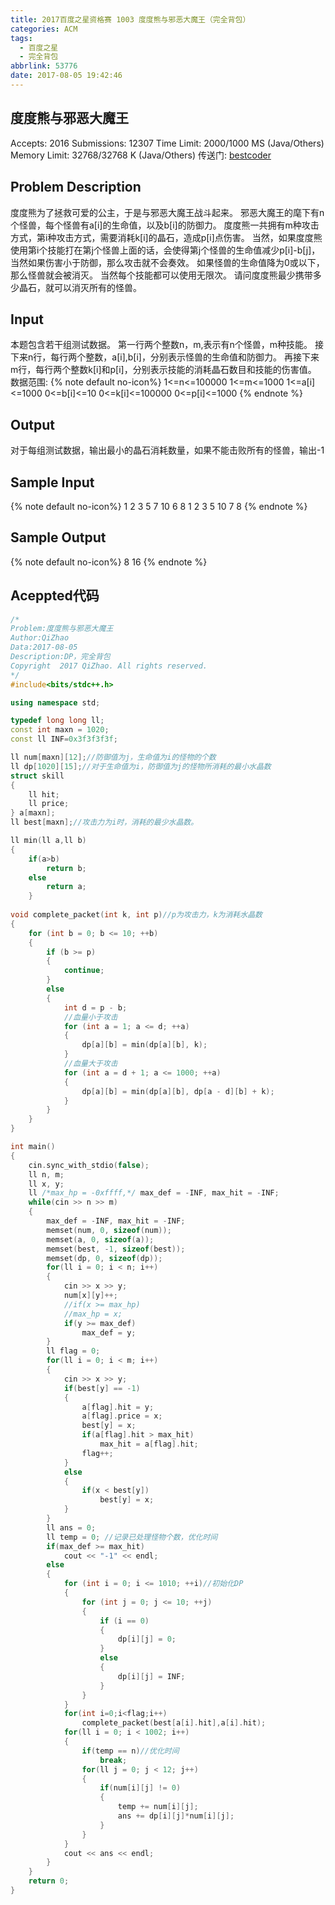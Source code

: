 ```yaml
---
title: 2017百度之星资格赛 1003 度度熊与邪恶大魔王（完全背包）
categories: ACM
tags:
  - 百度之星
  - 完全背包
abbrlink: 53776
date: 2017-08-05 19:42:46
---
```

## 度度熊与邪恶大魔王
Accepts: 2016
Submissions: 12307
Time Limit: 2000/1000 MS (Java/Others)
Memory Limit: 32768/32768 K (Java/Others) 
传送门: [bestcoder](http://bestcoder.hdu.edu.cn/contests/contest_showproblem.php?cid=774&pid=1003)

## Problem Description 
度度熊为了拯救可爱的公主，于是与邪恶大魔王战斗起来。
邪恶大魔王的麾下有n个怪兽，每个怪兽有a[i]的生命值，以及b[i]的防御力。
度度熊一共拥有m种攻击方式，第i种攻击方式，需要消耗k[i]的晶石，造成p[i]点伤害。
当然，如果度度熊使用第i个技能打在第j个怪兽上面的话，会使得第j个怪兽的生命值减少p[i]-b[j]，当然如果伤害小于防御，那么攻击就不会奏效。
如果怪兽的生命值降为0或以下，那么怪兽就会被消灭。
当然每个技能都可以使用无限次。
请问度度熊最少携带多少晶石，就可以消灭所有的怪兽。
## Input
本题包含若干组测试数据。
第一行两个整数n，m,表示有n个怪兽，m种技能。
接下来n行，每行两个整数，a[i],b[i]，分别表示怪兽的生命值和防御力。
再接下来m行，每行两个整数k[i]和p[i]，分别表示技能的消耗晶石数目和技能的伤害值。
数据范围:
{% note default  no-icon%}
1<=n<=100000
1<=m<=1000
1<=a[i]<=1000
0<=b[i]<=10
0<=k[i]<=100000
0<=p[i]<=1000
{% endnote %}
## Output
对于每组测试数据，输出最小的晶石消耗数量，如果不能击败所有的怪兽，输出-1
## Sample Input
{% note default  no-icon%}
1 2
3 5
7 10
6 8
1 2
3 5
10 7
8 
{% endnote %}

## Sample Output
{% note default  no-icon%}
8
16
{% endnote %}

## Aceppted代码 
```Cpp
/*
Problem:度度熊与邪恶大魔王
Author:QiZhao
Data:2017-08-05
Description:DP，完全背包
Copyright  2017 QiZhao. All rights reserved.
*/
#include<bits/stdc++.h>

using namespace std;

typedef long long ll;
const int maxn = 1020;
const ll INF=0x3f3f3f3f;

ll num[maxn][12];//防御值为j，生命值为i的怪物的个数
ll dp[1020][15];//对于生命值为i，防御值为j的怪物所消耗的最小水晶数
struct skill
{
    ll hit;
    ll price;
} a[maxn];
ll best[maxn];//攻击力为i时，消耗的最少水晶数。

ll min(ll a,ll b)
{
    if(a>b)
        return b;
    else
        return a;
    }
    
void complete_packet(int k, int p)//p为攻击力，k为消耗水晶数
{
    for (int b = 0; b <= 10; ++b)
    {
        if (b >= p)
        {
            continue;
        }
        else
        {
            int d = p - b;
            //血量小于攻击
            for (int a = 1; a <= d; ++a)
            {
                dp[a][b] = min(dp[a][b], k);
            }
            //血量大于攻击
            for (int a = d + 1; a <= 1000; ++a)
            {
                dp[a][b] = min(dp[a][b], dp[a - d][b] + k);
            }
        }
    }
}

int main()
{
    cin.sync_with_stdio(false);
    ll n, m;
    ll x, y;
    ll /*max_hp = -0xffff,*/ max_def = -INF, max_hit = -INF;
    while(cin >> n >> m)
    {
        max_def = -INF, max_hit = -INF;
        memset(num, 0, sizeof(num));
        memset(a, 0, sizeof(a));
        memset(best, -1, sizeof(best));
        memset(dp, 0, sizeof(dp));
        for(ll i = 0; i < n; i++)
        {
            cin >> x >> y;
            num[x][y]++;
            //if(x >= max_hp)
            //max_hp = x;
            if(y >= max_def)
                max_def = y;
        }
        ll flag = 0;
        for(ll i = 0; i < m; i++)
        {
            cin >> x >> y;
            if(best[y] == -1)
            {
                a[flag].hit = y;
                a[flag].price = x;
                best[y] = x;
                if(a[flag].hit > max_hit)
                    max_hit = a[flag].hit;
                flag++;
            }
            else
            {
                if(x < best[y])
                    best[y] = x;
            }
        }
        ll ans = 0;
        ll temp = 0; //记录已处理怪物个数，优化时间
        if(max_def >= max_hit)
            cout << "-1" << endl;
        else
        {
            for (int i = 0; i <= 1010; ++i)//初始化DP
            {
                for (int j = 0; j <= 10; ++j)
                {
                    if (i == 0)
                    {
                        dp[i][j] = 0;
                    }
                    else
                    {
                        dp[i][j] = INF;
                    }
                }
            }
            for(int i=0;i<flag;i++)
                complete_packet(best[a[i].hit],a[i].hit);
            for(ll i = 0; i < 1002; i++)
            {
                if(temp == n)//优化时间
                    break;
                for(ll j = 0; j < 12; j++)
                {
                    if(num[i][j] != 0)
                    {
                        temp += num[i][j];
                        ans += dp[i][j]*num[i][j];
                    }
                }
            }
            cout << ans << endl;
        }
    }
    return 0;
}
```